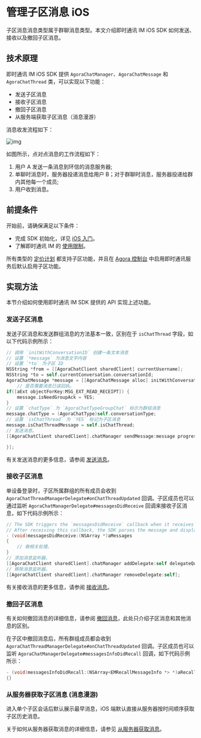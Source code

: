 # 管理子区消息 iOS

子区消息消息类型属于群聊消息类型。本文介绍即时通讯 IM iOS SDK 如何发送、接收以及撤回子区消息。

## 技术原理

即时通讯 IM iOS SDK 提供 `AgoraChatManager`、`AgoraChatMessage` 和 `AgoraChatThread` 类，可以实现以下功能：

- 发送子区消息
- 接收子区消息
- 撤回子区消息
- 从服务端获取子区消息（消息漫游）

消息收发流程如下：

![img](https://web-cdn.agora.io/docs-files/1636443945728)

如图所示，点对点消息的工作流程如下：

1. 用户 A 发送一条消息到环信的消息服务器;
2. 单聊时消息时，服务器投递消息给用户 B；对于群聊时消息，服务器投递给群内其他每一个成员;
3. 用户收到消息。

## 前提条件

开始前，请确保满足以下条件：

- 完成 SDK 初始化，详见 [iOS 入门](https://docs.agora.io/cn/agora-chat/agora_chat_get_started_ios?platform=iOS)。
- 了解即时通讯 IM 的 [使用限制](https://docs.agora.io/cn/agora-chat/agora_chat_limitation?platform=iOS)。

所有类型的 [定价计划](https://docs.agora.io/cn/agora-chat/agora_chat_plan) 都支持子区功能，并且在 [Agora 控制台](https://console.agora.io/) 中启用即时通讯服务后默认启用子区功能。

## 实现方法

本节介绍如何使用即时通讯 IM SDK 提供的 API 实现上述功能。

### 发送子区消息

发送子区消息和发送群组消息的方法基本一致，区别在于 `isChatThread` 字段，如以下代码示例所示：

```objective-c
// 调用 `initWithConversationID` 创建一条文本消息
// 设置 `*message` 为消息文字内容
// 设置 `*to` 为子区 ID
NSString *from = [[AgoraChatClient sharedClient] currentUsername];
NSString *to = self.currentConversation.conversationId;
AgoraChatMessage *message = [[AgoraChatMessage alloc] initWithConversationID:to from:from to:to body:aBody ext:aExt];
    // 是否需要消息已读回执。
if([aExt objectForKey:MSG_EXT_READ_RECEIPT]) {
    message.isNeedGroupAck = YES;
}
// 设置 `chatType` 为 `AgoraChatTypeGroupChat` 标示为群组消息
message.chatType = (AgoraChatType)self.conversationType;
// 设置 `isChatThread` 为 `YES` 标记为子区消息
message.isChatThreadMessage = self.isChatThread;
// 发送消息。
[[AgoraChatClient sharedClient].chatManager sendMessage:message progress:nil completion:^(AgoraChatMessage *message, AgoraChatError *error) {

}];
```

有关发送消息的更多信息，请参阅 [发送消息](https://docs.agora.io/cn/agora-chat/agora_chat_message_ios?platform=iOS#send-and-receive-messages)。

### 接收子区消息

单设备登录时，子区所属群组的所有成员会收到 `AgoraChatThreadManagerDelegate#onChatThreadUpdated` 回调。子区成员也可以通过监听 `AgoraChatManagerDelegate#messagesDidReceive` 回调来接收子区消息，如下代码示例所示：

```objective-c
// The SDK triggers the `messagesDidReceive` callback when it receives a message.
// After receiving this callback, the SDK parses the message and displays it.
- (void)messagesDidReceive:(NSArray *)aMessages
{
    // 做相关处理。
}
// 添加消息监听器。
[[AgoraChatClient sharedClient].chatManager addDelegate:self delegateQueue:nil];
// 移除消息监听器。
[[AgoraChatClient sharedClient].chatManager removeDelegate:self];
```

有关接收消息的更多信息，请参阅 [接收消息](https://docs.agora.io/cn/agora-chat/agora_chat_message_ios?platform=iOS#send-and-receive-messages)。

### 撤回子区消息

有关如何撤回消息的详细信息，请参阅 [撤回消息](https://docs.agora.io/cn/agora-chat/agora_chat_message_ios?platform=iOS#recall-messages)，此处只介绍子区消息和其他消息的区别。

在子区中撤回消息后，所有群组成员都会收到 `AgoraChatThreadManagerDelegate#onChatThreadUpdated` 回调。子区成员也可以监听 `AgoraChatManagerDelegate#messagesInfoDidRecall` 回调，如下代码示例所示：

```objective-c
- (void)messagesInfoDidRecall:(NSArray<EMRecallMessageInfo *> *)aRecallMessagesInfo
{}
```

### 从服务器获取子区消息 (消息漫游)

进入单个子区会话后默认展示最早消息，iOS 端默认直接从服务器按时间顺序获取子区历史消息。

关于如何从服务器获取消息的详细信息，请参见 [从服务器获取消息](https://docs.agora.io/cn/agora-chat/agora_chat_message_ios?platform=iOS#retrieve-historical-messages-from-the-server)。